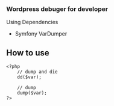 ### Wordpress debuger for developer

Using Dependencies
 - Symfony VarDumper

## How to use

```
<?php
	// dump and die
	dd($var);

	// dump
	dump($var);
?>
```